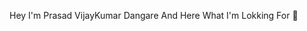 Hey I'm Prasad VijayKumar Dangare And Here What I'm Lokking For 👋

<!--
**shivaji50/shivaji50** is a ✨ _special_ ✨ repository because its `README.md` (this file) appears on your GitHub profile.
🔭 Institute / University : Im A Student Of BCA In BMCC , Savitribai Phule University Pune.
🌱 I’m currently learning : C, C++, JAVA, PHP, PYTHON, Machine Learning, JavaScript, NodeJS, MYSQL, NOSQL.
👯 I’m looking to Work on : As Per The Requirement And Interested To Work On Above Languages Which I Learn.
I’m looking for Job Function : Information Technology, Software Developer/Engineer, Software Consultant.
💬 Industry Im Lokking For : Information Technology, Computer Software/Development.
Searching For Job Title : Full Stack Devloper, Frontend Devloper, Backend Devloper.
I'm Looking For Job Type : Entry Level, Intenship, Full-Time, Contract.
📫 How to reach me : LinkedIn Profile
⚡ Fun fact : Interested In Learning New Things, Reading Books, Love Cooking. -->
